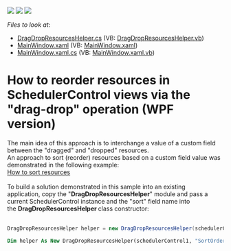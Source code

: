 <!-- default badges list -->
![](https://img.shields.io/endpoint?url=https://codecentral.devexpress.com/api/v1/VersionRange/128657413/14.1.10%2B)
[![](https://img.shields.io/badge/Open_in_DevExpress_Support_Center-FF7200?style=flat-square&logo=DevExpress&logoColor=white)](https://supportcenter.devexpress.com/ticket/details/T226937)
[![](https://img.shields.io/badge/📖_How_to_use_DevExpress_Examples-e9f6fc?style=flat-square)](https://docs.devexpress.com/GeneralInformation/403183)
<!-- default badges end -->
<!-- default file list -->
*Files to look at*:

* [DragDropResourcesHelper.cs](./CS/DragDropResourcesHelper.cs) (VB: [DragDropResourcesHelper.vb](./VB/DragDropResourcesHelper.vb))
* [MainWindow.xaml](./CS/MainWindow.xaml) (VB: [MainWindow.xaml](./VB/MainWindow.xaml))
* [MainWindow.xaml.cs](./CS/MainWindow.xaml.cs) (VB: [MainWindow.xaml.vb](./VB/MainWindow.xaml.vb))
<!-- default file list end -->
# How to reorder resources in SchedulerControl views via the "drag-drop" operation (WPF version)


<p>The main idea of this approach is to interchange a value of a custom field between the "dragged" and "dropped" resources.<br />An approach to sort (reorder) resources based on a custom field value was demonstrated in the following example:<br /><a href="https://www.devexpress.com/Support/Center/p/E3124">How to sort resources</a><br /><br />To build a solution demonstrated in this sample into an existing application, copy the "<strong>DragDropResourcesHelper</strong>" module and pass a current SchedulerControl instance and the "sort" field name into the <strong>DragDropResourcesHelper </strong>class constructor:<br /><br /></p>


```cs
DragDropResourcesHelper helper = new DragDropResourcesHelper(schedulerControl1, "SortOrder");
```




```vb
Dim helper As New DragDropResourcesHelper(schedulerControl1, "SortOrder")
```



<br/>


